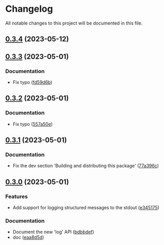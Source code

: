 # Changelog

All notable changes to this project will be documented in this file. 

## [0.3.4](https://github.com/nicolasdao/pypuffy/compare/v0.3.3...v0.3.4) (2023-05-12)


## [0.3.3](https://github.com/nicolasdao/pypuffy/compare/v0.3.2...v0.3.3) (2023-05-01)

### Documentation

- Fix typo ([fd59d6b](https://github.com/nicolasdao/pypuffy/commit/fd59d6b))


## [0.3.2](https://github.com/nicolasdao/pypuffy/compare/v0.3.1...v0.3.2) (2023-05-01)

### Documentation

- Fix typo ([557a50e](https://github.com/nicolasdao/pypuffy/commit/557a50e))


## [0.3.1](https://github.com/nicolasdao/pypuffy/compare/v0.3.0...v0.3.1) (2023-05-01)

### Documentation

- Fix the dev section 'Building and distributing this package' ([77a396c](https://github.com/nicolasdao/pypuffy/commit/77a396c))


## [0.3.0](https://github.com/nicolasdao/pypuffy/compare/v0.2.0...v0.3.0) (2023-05-01)

### Features

- Add support for logging structured  messages to the stdout ([e345175](https://github.com/nicolasdao/pypuffy/commit/e345175))

### Documentation

- Document the new 'log' API ([bdbbdef](https://github.com/nicolasdao/pypuffy/commit/bdbbdef))
- doc ([eaa8d5d](https://github.com/nicolasdao/pypuffy/commit/eaa8d5d))


